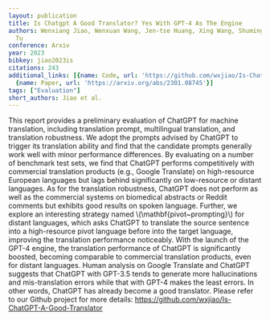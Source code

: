 ```yaml
---
layout: publication
title: Is Chatgpt A Good Translator? Yes With GPT-4 As The Engine
authors: Wenxiang Jiao, Wenxuan Wang, Jen-tse Huang, Xing Wang, Shuming Shi, Zhaopeng
  Tu
conference: Arxiv
year: 2023
bibkey: jiao2023is
citations: 243
additional_links: [{name: Code, url: 'https://github.com/wxjiao/Is-ChatGPT-A-Good-Translator'},
  {name: Paper, url: 'https://arxiv.org/abs/2301.08745'}]
tags: ["Evaluation"]
short_authors: Jiao et al.
---
```

This report provides a preliminary evaluation of ChatGPT for machine
translation, including translation prompt, multilingual translation, and
translation robustness. We adopt the prompts advised by ChatGPT to trigger its
translation ability and find that the candidate prompts generally work well
with minor performance differences. By evaluating on a number of benchmark test
sets, we find that ChatGPT performs competitively with commercial translation
products (e.g., Google Translate) on high-resource European languages but lags
behind significantly on low-resource or distant languages. As for the
translation robustness, ChatGPT does not perform as well as the commercial
systems on biomedical abstracts or Reddit comments but exhibits good results on
spoken language. Further, we explore an interesting strategy named
\\(\mathbf\{pivot~prompting\}\\) for distant languages, which asks ChatGPT to
translate the source sentence into a high-resource pivot language before into
the target language, improving the translation performance noticeably. With the
launch of the GPT-4 engine, the translation performance of ChatGPT is
significantly boosted, becoming comparable to commercial translation products,
even for distant languages. Human analysis on Google Translate and ChatGPT
suggests that ChatGPT with GPT-3.5 tends to generate more hallucinations and
mis-translation errors while that with GPT-4 makes the least errors. In other
words, ChatGPT has already become a good translator. Please refer to our Github
project for more details:
https://github.com/wxjiao/Is-ChatGPT-A-Good-Translator